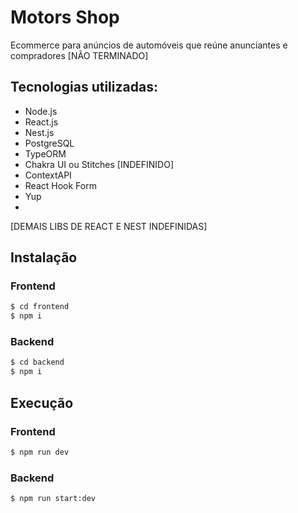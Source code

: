 # Motors Shop 

Ecommerce para anúncios de automóveis que reúne anunciantes e compradores [NÃO TERMINADO]

## Tecnologias utilizadas: 

+ Node.js
+ React.js 
+ Nest.js
+ PostgreSQL
+ TypeORM
+ Chakra UI ou Stitches [INDEFINIDO] 
+ ContextAPI 
+ React Hook Form 
+ Yup
+ 
[DEMAIS LIBS DE REACT E NEST INDEFINIDAS] 

## Instalação

### Frontend
```Bash
$ cd frontend
$ npm i
```

### Backend

```Bash
$ cd backend
$ npm i
```

## Execução

### Frontend
```Bash
$ npm run dev
```

### Backend
```Bash
$ npm run start:dev
```



